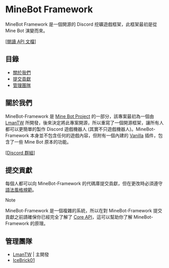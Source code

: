 # MineBot Framework
MineBot Framework 是一個開源的 Discord 挖礦遊戲框架，此框架最初是從 Mine Bot 演變而來。

[[閱讀 API 文檔](./API/Main.md)]

## 目錄
* [關於我們](#關於我們)
* [提交貢獻](#提交貢獻)
* [管理團隊](#管理團隊)

## 關於我們
MineBot-Framework 是 [Mine Bot Project](https://github.com/Mine-Bot-Project) 的一部分，該專案最初為一個由 [LmanTW](https://github.com/LmanTW) 所開發，後來決定將此專案開源，所以重寫了一個開源框架，讓所有人都可以更簡單的製作 Discord 遊戲機器人 (其實不只遊戲機器人)。MineBot-Framework 本身並不包含任何的遊戲內容，但附有一個內建的 [Vanilla](./API/Main.md) 插件，包含了一些 Mine Bot 原本的功能。

[[Discord 群組](https://discord.gg/J5JmHnhgsf)]

## 提交貢獻
每個人都可以向 MineBot-Framework 的代碼庫提交貢獻，但在更改時必須遵守 [語法風格規範](https://github.com/Mine-Bot-Project/MineBot-Framework/blob/main/Documents/Syntax.md)。

> [!NOTE]
> MineBot-Framework 是一個複雜的系統，所以在對 MineBot-Framework 提交貢獻之前請確保你已經完全了解了 [Core API](./API/Core.md)，這可以幫助你了解 MineBot-Framework 的原理。

## 管理團隊
* [LmanTW](https://github.com/LmanTW) | 主開發
* [IceBrick01](https://github.com/IceBrick01)
